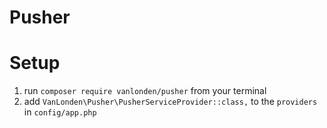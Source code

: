 # Pusher

# Setup

1. run `composer require vanlonden/pusher` from your terminal
2. add `VanLonden\Pusher\PusherServiceProvider::class,` to the `providers` in `config/app.php`
